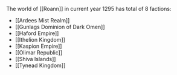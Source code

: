 The world of [[Roann]] in current year 1295 has total of 8 factions:
- [[Ardees Mist Realm]]
- [[Gunlags Dominion of Dark Omen]]
- [[Haford Empire]]
- [[Ithelion Kingdom]]
- [[Kaspion Empire]]
- [[Olimar Republic]]
- [[Shiva Islands]]
- [[Tynead Kingdom]]
